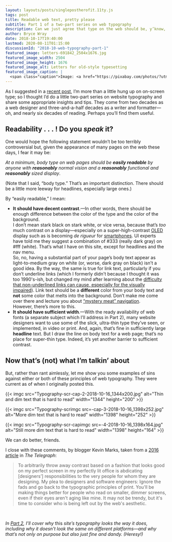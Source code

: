 ```yaml
---
layout: layouts/posts/singlepostherofit.11ty.js
tags: post
title: Readable web text, pretty please
subtitle: Part 1 of a two-part series on web typography
description: Can we just agree that type on the web should be, y’know, readable?
author: Bryce Wray
date: 2018-10-17T19:40:00
lastmod: 2020-08-11T01:15:00
discussionId: "2018-10-web-typography-part-1"
featured_image: letters-691842_2504x1676.jpg
featured_image_width: 2504
featured_image_height: 1676
featured_image_alt: Letters for old-style typesetting
featured_image_caption: |
  <span class="caption">Image: <a href="https://pixabay.com/photos/?utm_source=link-attribution&amp;utm_medium=referral&amp;utm_campaign=image&amp;utm_content=691842">Free-Photos</a>; <a href="https://pixabay.com/?utm_source=link-attribution&amp;utm_medium=referral&amp;utm_campaign=image&amp;utm_content=691842">Pixabay</a></span>
---
```


As I suggested in a [recent post](/posts/2018/09/why-finally-settled-ulysses), I’m more than a little hung up on on-screen type; so I thought I’d do a little two-part series on website typography and share some appropriate insights and tips. They come from two decades as a web designer and three-and-a-half decades as a writer and formatter—oh, and nearly six decades of reading. Perhaps you’ll find them useful.

## Readability&nbsp;.&nbsp;.&nbsp;.&nbsp;! Do you _speak_ it?

One would hope the following statement wouldn’t be too terribly controversial but, given the appearance of many pages on the web these days, I fear it may be:

_At a minimum, body type on web pages should be **easily readable** by anyone with **reasonably** normal vision and a **reasonably** functional and **reasonably** sized display_.

(Note that I said, “body type.” That’s an important distinction. There should be a little more leeway for headlines, especially large ones.)

By “easily readable,” I mean:

- **It should have decent contrast**.—In other words, there should be enough difference between the color of the type and the color of the background.    
	I don’t mean stark black on stark white, or vice versa, because that’s _too_ much contrast on a display—especially on a super-high-contrast [OLED](https://en.wikipedia.org/wiki/OLED) display such as is becoming _de rigueur_ for [smartphones](https://www.oled-info.com/oled_devices/mobile_phones). UI experts have told me they suggest a combination of #333 (really dark gray) on \#fff (white). That’s what I have on this site, except for headlines and the nav menu.    
	So, no, having a substantial part of your page’s body text appear as light-to-medium gray on white (or, worse, dark gray on black) isn’t a good idea. By the way, the same is true for link text, particularly if you don’t underline links (which I formerly didn't because I thought it was too 1990's-ish, but changed my mind after learning about the [difficulty that non-underlined links can cause, especially for the visually impaired](https://webaim.org/techniques/hypertext/link_text)). Link text should be a **different** color from your body text and **not** some color that melts into the background. Don’t make me come over there and lecture you about [“mystery meat” navigation](http://www.webpagesthatsuck.com/mysterymeatnavigation.html).     
	However, there’s more to this.
- **It should have sufficient width**.—With the ready availability of web fonts (a separate subject which I’ll address in Part 2), many website designers want to use some of the slick, ultra-thin type they’ve seen, or implemented, in video or print. And, again, that’s fine in sufficiently large **headline** text. But I draw the line on body text for a web page; that’s no place for super-thin type. Indeed, it’s yet another barrier to sufficient contrast.

## Now that’s (not) what I’m talkin’ about

But, rather than rant aimlessly, let me show you some examples of sins against either or both of these principles of web typography. They were current as of when I originally posted this.

{{< imgc src="Typography-scr-cap-2-2018-10-16_1344x200.jpg" alt="Thin and dim text that is hard to read" width="1344" height="200" >}}

{{< imgc src="Typography-scrimgc src=-cap-3-2018-10-16_1398x252.jpg" alt="More dim text that is hard to read" width="1398" height="252" >}}

{{< imgc src="Typography-scr-capimgc src=-4-2018-10-16_1398x164.jpg" alt="Still more dim text that is hard to read" width="1398" height="164" >}}

We can do better, friends.

I close with these comments, by blogger Kevin Marks, taken from a [2016 article](https://www.telegraph.co.uk/science/2016/10/23/internet-is-becoming-unreadable-because-of-a-trend-towards-light/) in _The Telegraph_:

> To arbitrarily throw away contrast based on a fashion that looks good on my perfect screen in my perfectly lit office is abdicating [designers’] responsibilities to the very people for whom they are designing. My plea to designers and software engineers: Ignore the fads and go back to the typographic principles of print. You'll be making things better for people who read on smaller, dimmer screens, even if their eyes aren't aging like mine. It may not be trendy, but it's time to consider who is being left out by the web's aesthetic.

<p>&nbsp;</p>

_In [Part 2](/posts/2018/10/web-typography-part-2/), I’ll cover why_ this _site’s typography looks the way it does, including why it doesn't look the same on different platforms—and why that’s not only on purpose but also just fine and dandy. (Heresy!)_